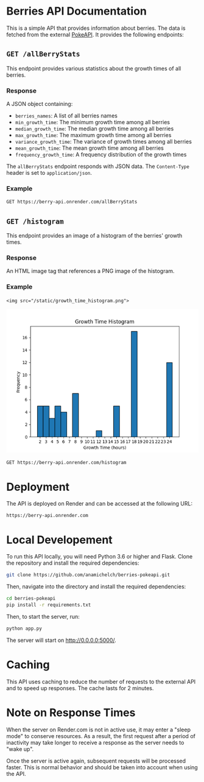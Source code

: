 # Berries API Documentation

This is a simple API that provides information about berries. The data is fetched from the external [PokeAPI](https://pokeapi.co/). It provides the following endpoints:

## `GET /allBerryStats`

This endpoint provides various statistics about the growth times of all berries. 

### Response

A JSON object containing:
- `berries_names`: A list of all berries names
- `min_growth_time`: The minimum growth time among all berries
- `median_growth_time`: The median growth time among all berries
- `max_growth_time`: The maximum growth time among all berries
- `variance_growth_time`: The variance of growth times among all berries
- `mean_growth_time`: The mean growth time among all berries
- `frequency_growth_time`: A frequency distribution of the growth times

The `allBerryStats` endpoint responds with JSON data. The `Content-Type` header is set to `application/json`.

### Example

```bash
GET https://berry-api.onrender.com/allBerryStats
```
## `GET /histogram`
This endpoint provides an image of a histogram of the berries' growth times.

### Response

An HTML image tag that references a PNG image of the histogram.


### Example
`<img src="/static/growth_time_histogram.png">`


![Berry Growth Time Histogram](static/growth_time_histogram.png)

```bash
GET https://berry-api.onrender.com/histogram
```

# Deployment

The API is deployed on Render and can be accessed at the following URL:

```plaintext
https://berry-api.onrender.com
```

# Local Developement
To run this API locally, you will need Python 3.6 or higher and Flask. Clone the repository and install the required dependencies:

```bash
git clone https://github.com/anamichelch/berries-pokeapi.git
```
Then, navigate into the directory and install the required dependencies:
```bash
cd berries-pokeapi
pip install -r requirements.txt
```
Then, to start the server, run:
```bash
python app.py
```

The server will start on http://0.0.0.0:5000/.
# Caching
This API uses caching to reduce the number of requests to the external API and to speed up responses. The cache lasts for 2 minutes.

# Note on Response Times

When the server on Render.com is not in active use, it may enter a "sleep mode" to conserve resources. As a result, the first request after a period of inactivity may take longer to receive a response as the server needs to "wake up".

Once the server is active again, subsequent requests will be processed faster. This is normal behavior and should be taken into account when using the API.


